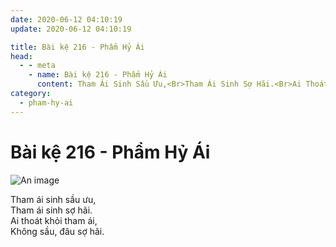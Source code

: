 ```yaml
---
date: 2020-06-12 04:10:19
update: 2020-06-12 04:10:19

title: Bài kệ 216 - Phẩm Hỷ Ái
head:
  - - meta
    - name: Bài kệ 216 - Phẩm Hỷ Ái
      content: Tham Ái Sinh Sầu Ưu,<Br>Tham Ái Sinh Sợ Hãi.<Br>Ai Thoát Khỏi Tham Ái,<Br>Không Sầu, Đâu Sợ Hãi.<Br>
category:
  - pham-hy-ai
---
```


# Bài kệ 216 - Phẩm Hỷ Ái

![An image](/img/pham-hy-ai/pham-hy-ai-216.jpg)

Tham ái sinh sầu ưu,<br>Tham ái sinh sợ hãi.<br>Ai thoát khỏi tham ái,<br>Không sầu, đâu sợ hãi.<br>
